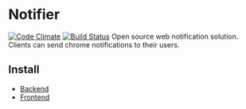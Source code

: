 # Notifier
[![Code Climate](https://codeclimate.com/github/webnotification/notifier/badges/gpa.svg)](https://codeclimate.com/github/webnotification/notifier)
[![Build Status](https://travis-ci.org/webnotification/notifier.svg)](https://travis-ci.org/webnotification/notifier)
Open source web notification solution. Clients can send chrome notifications to their users.

## Install
- [Backend](https://github.com/webnotification/notification/tree/master/backend)
- [Frontend](https://github.com/webnotification/notification/tree/master/frontend)


